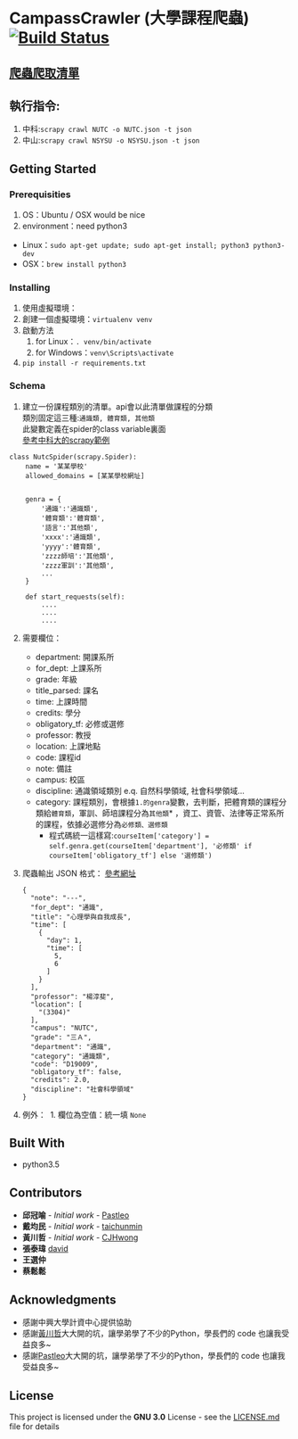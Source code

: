 # CampassCrawler (大學課程爬蟲)[![Build Status](https://travis-ci.org/Stufinite/CampassCrawler.svg?branch=master)](https://travis-ci.org/Stufinite/CampassCrawler)

## [爬蟲爬取清單](https://docs.google.com/spreadsheets/d/1shRsbpbYUQtol0Q1Gbgdd3xn4dQy0MHkqDfLIUlKPIQ/edit#gid=270187308)

## 執行指令:

1. 中科:`scrapy crawl NUTC -o NUTC.json -t json`
2. 中山:`scrapy crawl NSYSU -o NSYSU.json -t json`

## Getting Started

### Prerequisities

1. OS：Ubuntu / OSX would be nice
2. environment：need python3
  * Linux：`sudo apt-get update; sudo apt-get install; python3 python3-dev`
  * OSX：`brew install python3`

### Installing

1. 使用虛擬環境：
  1. 創建一個虛擬環境：`virtualenv venv`
  2. 啟動方法
     1. for Linux：`. venv/bin/activate`
     2. for Windows：`venv\Scripts\activate`
2. `pip install -r requirements.txt`

### Schema

1. 建立一份課程類別的清單。api會以此清單做課程的分類  
類別固定這三種:`通識類, 體育類, 其他類`  
此變數定義在spider的class variable裏面  
[參考中科大的scrapy範例](UCrawler/Ucrawler/spiders/NUTC.py)

```
class NutcSpider(scrapy.Spider):
    name = '某某學校'
    allowed_domains = [某某學校網址]


    genra = {
        '通識':'通識類',
        '體育類':'體育類',
        '語言':'其他類',
        'xxxx':'通識類',
        'yyyy':'體育類',
        'zzzz師培':'其他類',
        'zzzz軍訓':'其他類',
        ...
    }

    def start_requests(self):
        ....
        ....
        ....
```

2. 需要欄位：
    * department: 開課系所
    * for_dept: 上課系所
    * grade: 年級
    * title_parsed: 課名
    * time: 上課時間
    * credits: 學分
    * obligatory_tf: 必修或選修
    * professor: 教授
    * location: 上課地點
    * code: 課程id
    * note: 備註
    * campus: 校區
    * discipline: 通識領域類別 e.q. 自然科學領域, 社會科學領域...
    * category: 課程類別，會根據`1.的genra`變數，去判斷，把體育類的課程分類給`體育類`，軍訓、師培課程分為`其他類`* ，資工、資管、法律等正常系所的課程，依據必選修分為`必修類、選修類`
        * 程式碼統一這樣寫:`courseItem['category'] = self.genra.get(courseItem['department'], '必修類' if courseItem['obligatory_tf'] else '選修類')`

3. 爬蟲輸出 JSON 格式： 
    [參考網址](https://aisap.nutc.edu.tw/public/day/course_list.aspx?sem=1061&stype=ge)

    ```
    {
      "note": "---",
      "for_dept": "通識",
      "title": "心理學與自我成長",
      "time": [
        {
          "day": 1,
          "time": [
            5,
            6
          ]
        }
      ],
      "professor": "楊淳斐",
      "location": [
        "(3304)"
      ],
      "campus": "NUTC",
      "grade": "三Ａ",
      "department": "通識",
      "category": "通識類",
      "code": "D19009",
      "obligatory_tf": false,
      "credits": 2.0,
      "discipline": "社會科學領域"
    }
    ```

4. 例外：
  1. 欄位為空值：統一填 `None`

## Built With

* python3.5

## Contributors

* **邱冠喻** - *Initial work* - [Pastleo](https://github.com/chgu82837)
* **戴均民** - *Initial work* - [taichunmin](https://github.com/taichunmin)
* **黃川哲** - *Initial work* - [CJHwong](https://github.com/CJHwong)
* **張泰瑋** [david](https://github.com/david30907d)
* **王選仲**
* **蔡鬆鬆**

## Acknowledgments

* 感謝中興大學計資中心提供協助
* 感謝[黃川哲](https://github.com/CJHwong)大大開的坑，讓學弟學了不少的Python，學長們的 code 也讓我受益良多~
* 感謝[Pastleo](https://github.com/chgu82837)大大開的坑，讓學弟學了不少的Python，學長們的 code 也讓我受益良多~

## License

This project is licensed under the **GNU 3.0** License - see the [LICENSE.md](LICENSE.md) file for details